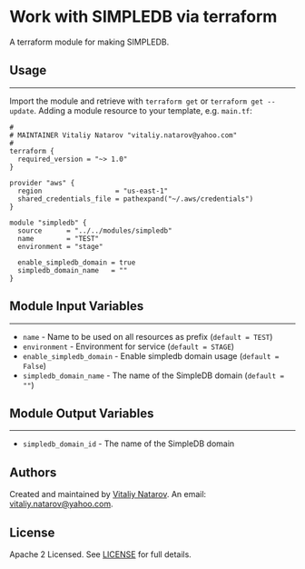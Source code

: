 # Work with SIMPLEDB via terraform

A terraform module for making SIMPLEDB.


## Usage
----------------------
Import the module and retrieve with ```terraform get``` or ```terraform get --update```. Adding a module resource to your template, e.g. `main.tf`:

```
#
# MAINTAINER Vitaliy Natarov "vitaliy.natarov@yahoo.com"
#
terraform {
  required_version = "~> 1.0"
}

provider "aws" {
  region                  = "us-east-1"
  shared_credentials_file = pathexpand("~/.aws/credentials")
}

module "simpledb" {
  source      = "../../modules/simpledb"
  name        = "TEST"
  environment = "stage"

  enable_simpledb_domain = true
  simpledb_domain_name   = ""
}
```

## Module Input Variables
----------------------
- `name` - Name to be used on all resources as prefix (`default = TEST`)
- `environment` - Environment for service (`default = STAGE`)
- `enable_simpledb_domain` - Enable simpledb domain usage (`default = False`)
- `simpledb_domain_name` - The name of the SimpleDB domain (`default = ""`)

## Module Output Variables
----------------------
- `simpledb_domain_id` - The name of the SimpleDB domain


## Authors

Created and maintained by [Vitaliy Natarov](https://github.com/SebastianUA). An email: [vitaliy.natarov@yahoo.com](vitaliy.natarov@yahoo.com).

## License

Apache 2 Licensed. See [LICENSE](https://github.com/SebastianUA/terraform/blob/master/LICENSE) for full details.
